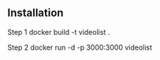 ## Installation

Step 1 docker build -t videolist .

Step 2 docker run -d -p 3000:3000 videolist




